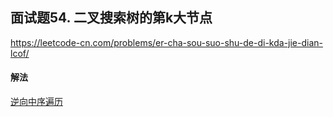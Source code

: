 ## 面试题54. 二叉搜索树的第k大节点

https://leetcode-cn.com/problems/er-cha-sou-suo-shu-de-di-kda-jie-dian-lcof/


#### 解法  

[逆向中序遍历](_1.py)

